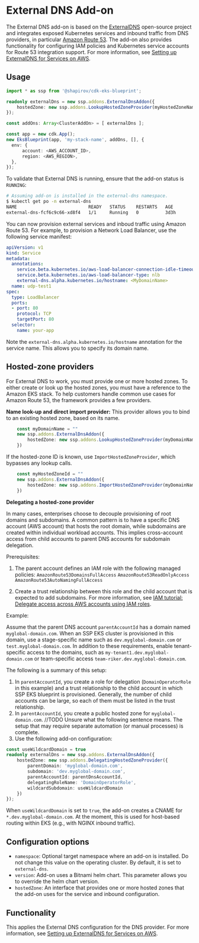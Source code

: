 # External DNS Add-on

The External DNS add-on is based on the [ExternalDNS](https://github.com/kubernetes-sigs/external-dns) open-source project and integrates exposed Kubernetes services and inbound traffic from DNS providers, in particular [Amazon Route 53](https://aws.amazon.com/route53/). The add-on also provides functionality for configuring IAM policies and Kubernetes service accounts for Route 53 integration support. For more information, see [Setting up ExternalDNS for Services on AWS](https://github.com/kubernetes-sigs/external-dns/blob/master/docs/tutorials/aws.md).

## Usage

```typescript
import * as ssp from '@shapirov/cdk-eks-blueprint';

readonly externalDns = new ssp.addons.ExternalDnsAddon({
    hostedZone: new ssp.addons.LookupHostedZoneProvider(myHostedZoneName)
});

const addOns: Array<ClusterAddOn> = [ externalDns ];

const app = new cdk.App();
new EksBlueprint(app, 'my-stack-name', addOns, [], {
  env: {
      account: <AWS_ACCOUNT_ID>,
      region: <AWS_REGION>,
  },
});
```
To validate that External DNS is running, ensure that the add-on status is `RUNNING`:

```bash
# Assuming add-on is installed in the external-dns namespace.
$ kubectl get po -n external-dns
NAME                           READY   STATUS    RESTARTS   AGE
external-dns-fcf6c9c66-xd8f4   1/1     Running   0          3d3h
```

You can now provision external services and inboud traffic using Amazon Route 53. For example, to provision a Network Load Balancer, use the following service manifest:

```yaml
apiVersion: v1
kind: Service
metadata:
  annotations:
    service.beta.kubernetes.io/aws-load-balancer-connection-idle-timeout: '60'
    service.beta.kubernetes.io/aws-load-balancer-type: nlb
    external-dns.alpha.kubernetes.io/hostname: <MyDomainName>
  name: udp-test1
spec:
  type: LoadBalancer
  ports:
  - port: 80
    protocol: TCP
    targetPort: 80
  selector:
    name: your-app
```

Note the `external-dns.alpha.kubernetes.io/hostname` annotation for the service name. This allows you to specify its domain name. 

## Hosted-zone providers

For External DNS to work, you must provide one or more hosted zones. To either create or look up the hosted zones, you must have a reference to the Amazon EKS stack. To help customers handle common use cases for Amazon Route 53, the framework provides a few providers. 

**Name look-up and direct import provider:**
This provider allows you to bind to an existing hosted zone, based on its name.

```typescript
    const myDomainName = ""
    new ssp.addons.ExternalDnsAddon({
        hostedZone: new ssp.addons.LookupHostedZoneProvider(myDomainName);
    })
```

If the hosted-zone ID is known, use `ImportHostedZoneProvider`, which bypasses any lookup calls.

```typescript
    const myHostedZoneId = ""
    new ssp.addons.ExternalDnsAddon({
        hostedZone: new ssp.addons.ImportHostedZoneProvider(myDomainName);
    })
```

**Delegating a hosted-zone provider**

In many cases, enterprises choose to decouple provisioning of root domains and subdomains. A common pattern is to have a specific DNS account (AWS account) that hosts the root domain, while subdomains are created within individual workload accounts. This implies cross-account access from child accounts to parent DNS accounts for subdomain delegation. 

Prerequisites:

1. The parent account defines an IAM role with the following managed policies:
`AmazonRoute53DomainsFullAccess`
`AmazonRoute53ReadOnlyAccess`
`AmazonRoute53AutoNamingFullAccess`

2. Create a trust relationship between this role and the child account that is expected to add subdomains. For more information, see [IAM tutorial: Delegate access across AWS accounts using IAM roles](https://docs.aws.amazon.com/IAM/latest/UserGuide/tutorial_cross-account-with-roles.html).

Example:

Assume that the parent DNS account `parentAccountId` has a domain named `myglobal-domain.com`. When an SSP EKS cluster is provisioned in this domain, use a stage-specific name such as `dev.myglobal-domain.com` or `test.myglobal-domain.com`. In addition to these requirements, enable tenant-specific access to the domains, such as `my-tenant1.dev.myglobal-domain.com` or team-specific access `team-riker.dev.myglobal-domain.com`. 

The following is a summary of this setup:

1. In `parentAccountId`, you create a role for delegation (`DomainOperatorRole` in this example) and a trust relationship to the child account in which SSP EKS blueprint is provisioned. Generally, the number of child accounts can be large, so each of them must be listed in the trust relationship.
2. In `parentAccountId`, you create a public hosted zone for `myglobal-domain.com`. 
//TODO Unsure what the following sentence means.
The setup that may require separate automation (or manual processes) is complete. 
3. Use the following add-on configuration:

```typescript
const useWildcardDomain = true
readonly externalDns = new ssp.addons.ExternalDnsAddon({
    hostedZone: new ssp.addons.DelegatingHostedZoneProvider({
        parentDomain: 'myglobal-domain.com',
        subdomain: 'dev.myglobal-domain.com', 
        parentAccountId: parentDnsAccountId,
        delegatingRoleName: 'DomainOperatorRole', 
        wildcardSubdomain: useWildcardDomain
    })
});
```

When `useWildcardDomain` is set to `true`, the add-on creates a CNAME for `*.dev.myglobal-domain.com`. At the moment, this is used for host-based routing within EKS (e.g., with NGINX inbound traffic).

## Configuration options

   - `namespace`: Optional target namespace where an add-on is installed. Do not change this value on the operating cluster. By default, it is set to `external-dns`.
   - `version`: Add-on uses a Bitnami helm chart. This parameter allows you to override the helm chart version.
   - `hostedZone`: An interface that provides one or more hosted zones that the add-on uses for the service and inbound configuration.

## Functionality

This applies the External DNS configuration for the DNS provider. For more information, see [Setting up ExternalDNS for Services on AWS](https://github.com/kubernetes-sigs/external-dns/blob/master/docs/tutorials/aws.md).